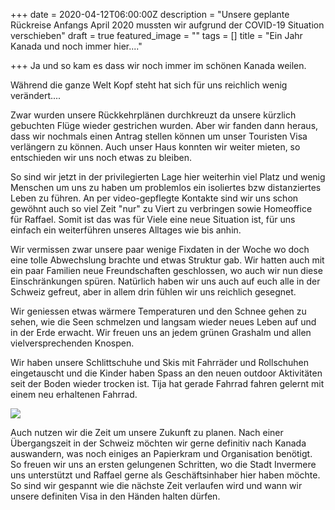 +++
date = 2020-04-12T06:00:00Z
description = "Unsere geplante Rückreise Anfangs April 2020 mussten wir aufgrund der COVID-19 Situation verschieben"
draft = true
featured_image = ""
tags = []
title = "Ein Jahr Kanada und noch immer hier...."

+++
Ja und so kam es dass wir noch immer im schönen Kanada weilen.

Während die ganze Welt Kopf steht hat sich für uns reichlich wenig verändert....

Zwar wurden unsere Rückkehrplänen durchkreuzt da unsere kürzlich gebuchten Flüge wieder gestrichen wurden. Aber wir fanden dann heraus, dass wir nochmals einen Antrag stellen können um unser Touristen Visa verlängern zu können. Auch unser Haus konnten wir weiter mieten, so entschieden wir uns noch etwas zu bleiben.

So sind wir jetzt in der privilegierten Lage hier weiterhin viel Platz und wenig Menschen um uns zu haben um problemlos ein isoliertes bzw distanziertes Leben zu führen. An per video-gepflegte Kontakte sind wir uns schon gewöhnt auch so viel Zeit "nur" zu Viert zu verbringen sowie Homeoffice für Raffael. Somit ist das was für Viele eine neue Situation ist, für uns einfach ein weiterführen unseres Alltages wie bis anhin. 

Wir vermissen zwar unsere paar wenige Fixdaten in der Woche wo doch eine tolle Abwechslung brachte und etwas Struktur gab. Wir hatten auch mit ein paar Familien neue Freundschaften geschlossen, wo auch wir nun diese Einschränkungen spüren. Natürlich haben wir uns auch auf euch alle in der Schweiz gefreut, aber in allem drin fühlen wir uns reichlich gesegnet. 

Wir geniessen etwas wärmere Temperaturen und den Schnee gehen zu sehen, wie die Seen schmelzen und langsam wieder neues Leben auf und in der Erde erwacht. Wir freuen uns an jedem grünen Grashalm und allen vielversprechenden Knospen.

Wir haben unsere Schlittschuhe und Skis mit Fahrräder und Rollschuhen eingetauscht und die Kinder haben Spass an den neuen outdoor Aktivitäten seit der Boden wieder trocken ist. Tija hat gerade Fahrrad fahren gelernt mit einem neu erhaltenen Fahrrad. 

![](https://res.cloudinary.com/yux/image/upload/w_auto,dpr_auto,c_scale,f_auto,q_auto/v1586921544/canada-blog/IMG_2798_fta4lz.jpg)

Auch nutzen wir die Zeit um unsere Zukunft zu planen. Nach einer Übergangszeit in der Schweiz möchten wir gerne definitiv nach Kanada auswandern, was noch einiges an Papierkram und Organisation benötigt. So freuen wir uns an ersten gelungenen Schritten, wo die Stadt Invermere uns unterstützt und Raffael gerne als Geschäftsinhaber hier haben möchte. So sind wir gespannt wie die nächste Zeit verlaufen wird und wann wir unsere definiten Visa in den Händen halten dürfen.

 
